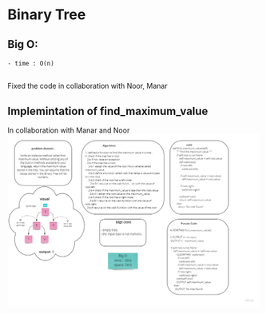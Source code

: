 # Binary Tree

## Big O:
    - time : O(n)

## 
  Fixed the code in collaboration with Noor, Manar

## Implemintation of find_maximum_value
 In collaboration with Manar and Noor
  ![whiteboard](../challenges/assets/tree.jpg)